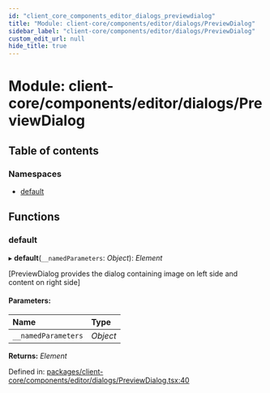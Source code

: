 ```yaml
---
id: "client_core_components_editor_dialogs_previewdialog"
title: "Module: client-core/components/editor/dialogs/PreviewDialog"
sidebar_label: "client-core/components/editor/dialogs/PreviewDialog"
custom_edit_url: null
hide_title: true
---
```


# Module: client-core/components/editor/dialogs/PreviewDialog

## Table of contents

### Namespaces

- [default](client_core_components_editor_dialogs_previewdialog.default.md)

## Functions

### default

▸ **default**(`__namedParameters`: *Object*): *Element*

[PreviewDialog provides the dialog containing image on left side and content on right side]

#### Parameters:

Name | Type |
:------ | :------ |
`__namedParameters` | *Object* |

**Returns:** *Element*

Defined in: [packages/client-core/components/editor/dialogs/PreviewDialog.tsx:40](https://github.com/xr3ngine/xr3ngine/blob/5a0f83ed8/packages/client-core/components/editor/dialogs/PreviewDialog.tsx#L40)
